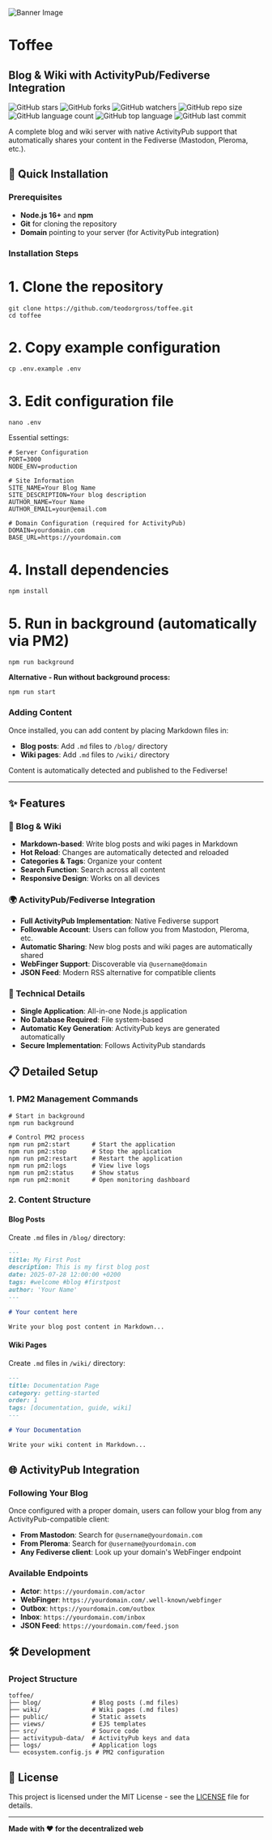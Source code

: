 ![Banner Image](/public/assets/img/Image.png)

# Toffee
## Blog & Wiki with ActivityPub/Fediverse Integration

![GitHub stars](https://img.shields.io/github/stars/teodorgross/toffee?style=social)
![GitHub forks](https://img.shields.io/github/forks/teodorgross/toffee?style=social)
![GitHub watchers](https://img.shields.io/github/watchers/teodorgross/toffee?style=social)
![GitHub repo size](https://img.shields.io/github/repo-size/teodorgross/toffee)
![GitHub language count](https://img.shields.io/github/languages/count/teodorgross/toffee)
![GitHub top language](https://img.shields.io/github/languages/top/teodorgross/toffee)
![GitHub last commit](https://img.shields.io/github/last-commit/teodorgross/toffee?color=red)

A complete blog and wiki server with native ActivityPub support that automatically shares your content in the Fediverse (Mastodon, Pleroma, etc.).

## 🚀 Quick Installation

### Prerequisites
- **Node.js 16+** and **npm**
- **Git** for cloning the repository
- **Domain** pointing to your server (for ActivityPub integration)

### Installation Steps

# 1. Clone the repository
```
git clone https://github.com/teodorgross/toffee.git
cd toffee
```
# 2. Copy example configuration
```
cp .env.example .env
```
# 3. Edit configuration file
```
nano .env
```
Essential settings:
```
# Server Configuration
PORT=3000
NODE_ENV=production

# Site Information
SITE_NAME=Your Blog Name
SITE_DESCRIPTION=Your blog description
AUTHOR_NAME=Your Name
AUTHOR_EMAIL=your@email.com

# Domain Configuration (required for ActivityPub)
DOMAIN=yourdomain.com
BASE_URL=https://yourdomain.com
```
# 4. Install dependencies
```
npm install
```
# 5. Run in background (automatically via PM2)

```
npm run background
```

**Alternative - Run without background process:**

```
npm run start
```

### Adding Content

Once installed, you can add content by placing Markdown files in:

- **Blog posts**: Add `.md` files to `/blog/` directory
- **Wiki pages**: Add `.md` files to `/wiki/` directory

Content is automatically detected and published to the Fediverse!

---

## ✨ Features

### 📝 Blog & Wiki
- **Markdown-based**: Write blog posts and wiki pages in Markdown
- **Hot Reload**: Changes are automatically detected and reloaded
- **Categories & Tags**: Organize your content
- **Search Function**: Search across all content
- **Responsive Design**: Works on all devices

### 🌍 ActivityPub/Fediverse Integration
- **Full ActivityPub Implementation**: Native Fediverse support
- **Followable Account**: Users can follow you from Mastodon, Pleroma, etc.
- **Automatic Sharing**: New blog posts and wiki pages are automatically shared
- **WebFinger Support**: Discoverable via `@username@domain`
- **JSON Feed**: Modern RSS alternative for compatible clients

### 🔧 Technical Details
- **Single Application**: All-in-one Node.js application
- **No Database Required**: File system-based
- **Automatic Key Generation**: ActivityPub keys are generated automatically
- **Secure Implementation**: Follows ActivityPub standards

## 📋 Detailed Setup

### 1. PM2 Management Commands

```
# Start in background
npm run background

# Control PM2 process
npm run pm2:start      # Start the application
npm run pm2:stop       # Stop the application
npm run pm2:restart    # Restart the application
npm run pm2:logs       # View live logs
npm run pm2:status     # Show status
npm run pm2:monit      # Open monitoring dashboard
```

### 2. Content Structure

#### Blog Posts
Create `.md` files in `/blog/` directory:

```markdown
---
title: My First Post
description: This is my first blog post
date: 2025-07-28 12:00:00 +0200
tags: #welcome #blog #firstpost
author: 'Your Name'
---

# Your content here

Write your blog post content in Markdown...
```

#### Wiki Pages
Create `.md` files in `/wiki/` directory:

```markdown
---
title: Documentation Page
category: getting-started
order: 1
tags: [documentation, guide, wiki]
---

# Your Documentation

Write your wiki content in Markdown...
```
## 🌐 ActivityPub Integration

### Following Your Blog

Once configured with a proper domain, users can follow your blog from any ActivityPub-compatible client:

- **From Mastodon**: Search for `@username@yourdomain.com`
- **From Pleroma**: Search for `@username@yourdomain.com`
- **Any Fediverse client**: Look up your domain's WebFinger endpoint

### Available Endpoints

- **Actor**: `https://yourdomain.com/actor`
- **WebFinger**: `https://yourdomain.com/.well-known/webfinger`
- **Outbox**: `https://yourdomain.com/outbox`
- **Inbox**: `https://yourdomain.com/inbox`
- **JSON Feed**: `https://yourdomain.com/feed.json`

## 🛠️ Development


### Project Structure

```
toffee/
├── blog/              # Blog posts (.md files)
├── wiki/              # Wiki pages (.md files)
├── public/            # Static assets
├── views/             # EJS templates
├── src/               # Source code
├── activitypub-data/  # ActivityPub keys and data
├── logs/              # Application logs
└── ecosystem.config.js # PM2 configuration
```


## 📄 License

This project is licensed under the MIT License - see the [LICENSE](LICENSE) file for details.


---

**Made with ❤️ for the decentralized web**